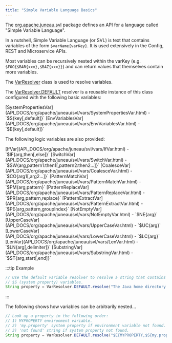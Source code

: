 ```yaml
---
title: "Simple Variable Language Basics"
---
```


The [org.apache.juneau.svl](API_DOCS/org/apache/juneau/svl.html) package defines an API for a language called
"Simple Variable Language".

In a nutshell, Simple Variable Language (or SVL) is text that contains variables of the form `$varName{varKey}`.
It is used extensively in the Config, REST and Microservice APIs.

Most variables can be recursively nested within the varKey (e.g. `$FOO{$BAR{xxx},$BAZ{xxx}}`) and can return values that
themselves contain more variables.

The [VarResolver](API_DOCS/org/apache/juneau/svl/VarResolver.html) class is used to resolve variables.

The [VarResolver.DEFAULT](API_DOCS/org/apache/juneau/svl/VarResolver.html#DEFAULT) resolver is a reusable instance
of this class configured with the following basic variables:

<tree>
<node-0><java-class>[SystemPropertiesVar](API_DOCS/org/apache/juneau/svl/vars/SystemPropertiesVar.html)</java-class> - `$S{key[,default]}`</node-0>
<node-0><java-class>[EnvVariablesVar](API_DOCS/org/apache/juneau/svl/vars/EnvVariablesVar.html)</java-class> - `$E{key[,default]}`</node-0>
</tree>

The following logic variables are also provided:

<tree>
<node-0><java-class>[IfVar](API_DOCS/org/apache/juneau/svl/vars/IfVar.html)</java-class> - `$IF{arg,then[,else]}`</node-0>
<node-0><java-class>[SwitchVar](API_DOCS/org/apache/juneau/svl/vars/SwitchVar.html)</java-class> - `$SW{arg,pattern1:then1[,pattern2:then2...]}`</node-0>
<node-0><java-class>[CoalesceVar](API_DOCS/org/apache/juneau/svl/vars/CoalesceVar.html)</java-class> - `$CO{arg1[,arg2...]}`</node-0>
<node-0><java-class>[PatternMatchVar](API_DOCS/org/apache/juneau/svl/vars/PatternMatchVar.html)</java-class> - `$PM{arg,pattern}`</node-0>
<node-0><java-class>[PatternReplaceVar](API_DOCS/org/apache/juneau/svl/vars/PatternReplaceVar.html)</java-class> - `$PR{arg,pattern,replace}`</node-0>
<node-0><java-class>[PatternExtractVar](API_DOCS/org/apache/juneau/svl/vars/PatternExtractVar.html)</java-class> - `$PE{arg,pattern,groupIndex}`</node-0>
<node-0><java-class>[NotEmptyVar](API_DOCS/org/apache/juneau/svl/vars/NotEmptyVar.html)</java-class> - `$NE{arg}`</node-0>
<node-0><java-class>[UpperCaseVar](API_DOCS/org/apache/juneau/svl/vars/UpperCaseVar.html)</java-class> - `$UC{arg}`</node-0>
<node-0><java-class>[LowerCaseVar](API_DOCS/org/apache/juneau/svl/vars/LowerCaseVar.html)</java-class> - `$LC{arg}`</node-0>
<node-0><java-class>[LenVar](API_DOCS/org/apache/juneau/svl/vars/LenVar.html)</java-class> - `$LN{arg[,delimiter]}`</node-0>
<node-0><java-class>[SubstringVar](API_DOCS/org/apache/juneau/svl/vars/SubstringVar.html)</java-class> - `$ST{arg,start[,end]}`</node-0>
</tree>

:::tip Example
```java
// Use the default variable resolver to resolve a string that contains
// $S (system property) variables.
String property = VarResolver.DEFAULT.resolve("The Java home directory is $S{java.home}");
```
:::

The following shows how variables can be arbitrarily nested...

```java
// Look up a property in the following order:
// 1) MYPROPERTY environment variable.
// 2) 'my.property' system property if environment variable not found.
// 3) 'not found' string if system property not found.
String property = VarResolver.DEFAULT.resolve("$E{MYPROPERTY,$S{my.property,not found}}");
```
